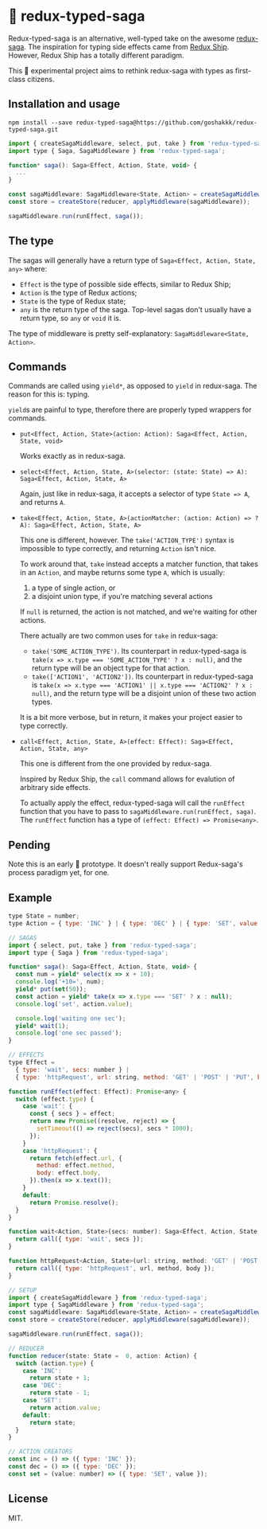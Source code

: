 # :construction: redux-typed-saga

Redux-typed-saga is an alternative, well-typed take on the awesome [redux-saga](https://github.com/yelouafi/redux-saga).
The inspiration for typing side effects came from [Redux Ship](https://github.com/clarus/redux-ship).
However, Redux Ship has a totally different paradigm.

This :construction: experimental project aims to rethink redux-saga with types as first-class citizens.


## Installation and usage

```
npm install --save redux-typed-saga@https://github.com/goshakkk/redux-typed-saga.git
```

```javascript
import { createSagaMiddleware, select, put, take } from 'redux-typed-saga';
import type { Saga, SagaMiddleware } from 'redux-typed-saga';

function* saga(): Saga<Effect, Action, State, void> {
  ...
}

const sagaMiddleware: SagaMiddleware<State, Action> = createSagaMiddleware();
const store = createStore(reducer, applyMiddleware(sagaMiddleware));

sagaMiddleware.run(runEffect, saga());
```

## The type

The sagas will generally have a return type of `Saga<Effect, Action, State, any>` where:

* `Effect` is the type of possible side effects, similar to Redux Ship;
* `Action` is the type of Redux actions;
* `State` is the type of Redux state;
* `any` is the return type of the saga. Top-level sagas don't usually have a return type, so `any` or `void` it is.

The type of middleware is pretty self-explanatory: `SagaMiddleware<State, Action>`.

## Commands

Commands are called using `yield*`, as opposed to `yield` in redux-saga.
The reason for this is: typing.

`yield`s are painful to type, therefore there are properly typed wrappers for commands.

* `put<Effect, Action, State>(action: Action): Saga<Effect, Action, State, void>`

  Works exactly as in redux-saga.

* `select<Effect, Action, State, A>(selector: (state: State) => A): Saga<Effect, Action, State, A>`

  Again, just like in redux-saga, it accepts a selector of type `State => A`, and returns `A`.

* `take<Effect, Action, State, A>(actionMatcher: (action: Action) => ?A): Saga<Effect, Action, State, A>`

  This one is different, however.
  The `take('ACTION_TYPE')` syntax is impossible to type correctly, and returning `Action` isn't nice.

  To work around that, `take` instead accepts a matcher function, that takes in an `Action`, and maybe returns some type `A`, which is usually:

  1. a type of single action, or
  2. a disjoint union type, if you're matching several actions

  If `null` is returned, the action is not matched, and we're waiting for other actions.

  There actually are two common uses for `take` in redux-saga:

  * `take('SOME_ACTION_TYPE')`. Its counterpart in redux-typed-saga is `take(x => x.type === 'SOME_ACTION_TYPE' ? x : null)`, and the return type will be an object type for that action.
  * `take(['ACTION1', 'ACTION2'])`. Its counterpart in redux-typed-saga is `take(x => x.type === 'ACTION1' || x.type === 'ACTION2' ? x : null)`, and the return type will be a disjoint union of these two action types.

  It is a bit more verbose, but in return, it makes your project easier to type correctly.

* `call<Effect, Action, State, A>(effect: Effect): Saga<Effect, Action, State, any>`

  This one is different from the one provided by redux-saga.

  Inspired by Redux Ship, the `call` command allows for evalution of arbitrary side effects.

  To actually apply the effect, redux-typed-saga will call the `runEffect` function that you have to pass to `sagaMiddleware.run(runEffect, saga)`.
  The `runEffect` function has a type of `(effect: Effect) => Promise<any>`.

## Pending

Note this is an early :construction: prototype.
It doesn't really support Redux-saga's process paradigm yet, for one.

## Example

```javascript
type State = number;
type Action = { type: 'INC' } | { type: 'DEC' } | { type: 'SET', value: number };

// SAGAS
import { select, put, take } from 'redux-typed-saga';
import type { Saga } from 'redux-typed-saga';

function* saga(): Saga<Effect, Action, State, void> {
  const num = yield* select(x => x + 10);
  console.log('+10=', num);
  yield* put(set(50));
  const action = yield* take(x => x.type === 'SET' ? x : null);
  console.log('set', action.value);

  console.log('waiting one sec');
  yield* wait(1);
  console.log('one sec passed');
}

// EFFECTS
type Effect =
  { type: 'wait', secs: number } |
  { type: 'httpRequest', url: string, method: 'GET' | 'POST' | 'PUT', body: ?string };

function runEffect(effect: Effect): Promise<any> {
  switch (effect.type) {
    case 'wait': {
      const { secs } = effect;
      return new Promise((resolve, reject) => {
        setTimeout(() => reject(secs), secs * 1000);
      });
    }
    case 'httpRequest': {
      return fetch(effect.url, {
        method: effect.method,
        body: effect.body,
      }).then(x => x.text());
    }
    default:
      return Promise.resolve();
  }
}

function wait<Action, State>(secs: number): Saga<Effect, Action, State, number> {
  return call({ type: 'wait', secs });
}

function httpRequest<Action, State>(url: string, method: 'GET' | 'POST' | 'PUT' = 'GET', body: ?string): Saga<Effect, Action, State, string> {
  return call({ type: 'httpRequest', url, method, body });
}

// SETUP
import { createSagaMiddleware } from 'redux-typed-saga';
import type { SagaMiddleware } from 'redux-typed-saga';
const sagaMiddleware: SagaMiddleware<State, Action> = createSagaMiddleware();
const store = createStore(reducer, applyMiddleware(sagaMiddleware));

sagaMiddleware.run(runEffect, saga());

// REDUCER
function reducer(state: State =  0, action: Action) {
  switch (action.type) {
    case 'INC':
      return state + 1;
    case 'DEC':
      return state - 1;
    case 'SET':
      return action.value;
    default:
      return state;
  }
}

// ACTION CREATORS
const inc = () => ({ type: 'INC' });
const dec = () => ({ type: 'DEC' });
const set = (value: number) => ({ type: 'SET', value });
```

## License

MIT.

